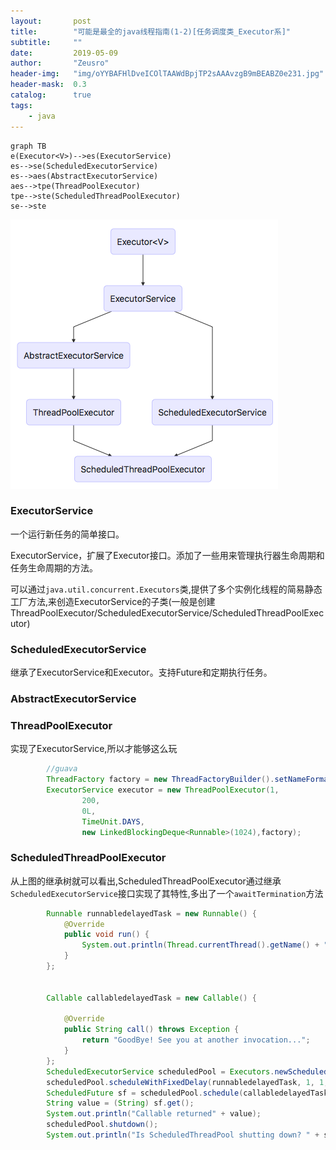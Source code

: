 ```yaml
---
layout:       post
title:        "可能是最全的java线程指南(1-2)[任务调度类_Executor系]"
subtitle:     ""
date:         2019-05-09
author:       "Zeusro"
header-img:   "img/oYYBAFHlDveICOlTAAWdBpjTP2sAAAvzgB9mBEABZ0e231.jpg"
header-mask:  0.3
catalog:      true
tags:
    - java
---
```



```
graph TB
e(Executor<V>)-->es(ExecutorService)
es-->se(ScheduledExecutorService)
es-->aes(AbstractExecutorService)
aes-->tpe(ThreadPoolExecutor)
tpe-->ste(ScheduledThreadPoolExecutor)
se-->ste
```

![image](/img/in-post/java-concurrent/Executor.png)


### ExecutorService

一个运行新任务的简单接口。

ExecutorService，扩展了Executor接口。添加了一些用来管理执行器生命周期和任务生命周期的方法。

可以通过`java.util.concurrent.Executors`类,提供了多个实例化线程的简易静态工厂方法,来创造ExecutorService的子类(一般是创建ThreadPoolExecutor/ScheduledExecutorService/ScheduledThreadPoolExecutor)

### ScheduledExecutorService

继承了ExecutorService和Executor。支持Future和定期执行任务。

### AbstractExecutorService




### ThreadPoolExecutor

实现了ExecutorService,所以才能够这么玩

```java
        //guava
        ThreadFactory factory = new ThreadFactoryBuilder().setNameFormat("ExecutorServiceExample-%d").build();
        ExecutorService executor = new ThreadPoolExecutor(1,
                200,
                0L,
                TimeUnit.DAYS,
                new LinkedBlockingDeque<Runnable>(1024),factory);
```


### ScheduledThreadPoolExecutor

从上图的继承树就可以看出,ScheduledThreadPoolExecutor通过继承`ScheduledExecutorService`接口实现了其特性,多出了一个`awaitTermination`方法

```java
        Runnable runnabledelayedTask = new Runnable() {
            @Override
            public void run() {
                System.out.println(Thread.currentThread().getName() + " is Running Delayed Task");
            }
        };


        Callable callabledelayedTask = new Callable() {

            @Override
            public String call() throws Exception {
                return "GoodBye! See you at another invocation...";
            }
        };
        ScheduledExecutorService scheduledPool = Executors.newScheduledThreadPool(4);
        scheduledPool.scheduleWithFixedDelay(runnabledelayedTask, 1, 1, TimeUnit.SECONDS);
        ScheduledFuture sf = scheduledPool.schedule(callabledelayedTask, 4, TimeUnit.SECONDS);
        String value = (String) sf.get();
        System.out.println("Callable returned" + value);
        scheduledPool.shutdown();
        System.out.println("Is ScheduledThreadPool shutting down? " + scheduledPool.isShutdown());
```